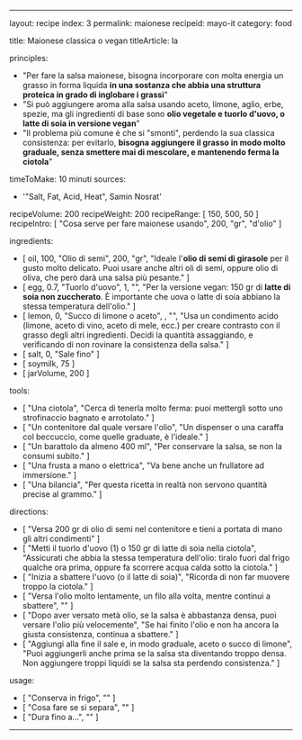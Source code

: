 ---

layout: recipe
index: 3
permalink: maionese
recipeid: mayo-it
category: food

title: Maionese classica o vegan
titleArticle: la

principles:
  - "Per fare la salsa maionese, bisogna incorporare con molta energia un grasso in forma liquida <strong>in una sostanza che abbia una struttura proteica in grado di inglobare i grassi</strong>"
  - "Si può aggiungere aroma alla salsa usando aceto, limone, aglio, erbe, spezie, ma gli ingredienti di base sono <strong>olio vegetale e tuorlo d'uovo, o latte di soia in versione vegan</strong>"
  - "Il problema più comune è che si \"smonti\", perdendo la sua classica consistenza: per evitarlo, <strong>bisogna aggiungere il grasso in modo molto graduale, senza smettere mai di mescolare, e mantenendo ferma la ciotola</strong>"

timeToMake: 10 minuti
sources:
  - '"Salt, Fat, Acid, Heat", Samin Nosrat'

recipeVolume: 200
recipeWeight: 200
recipeRange: [ 150, 500, 50 ]
recipeIntro: [ "Cosa serve per fare maionese usando", 200, "gr", "d'olio" ]

ingredients:
  - [ oil, 100, "Olio di semi", 200, "gr", "Ideale l'<strong>olio di semi di girasole</strong> per il gusto molto delicato. Puoi usare anche altri oli di semi, oppure olio di oliva, che però darà una salsa più pesante." ]
  - [ egg, 0.7, "Tuorlo d'uovo", 1, "", "Per la versione vegan: <span class='qtyspan'><span data-qty='soymilk'>150</span> gr</span> di <strong>latte di soia non zuccherato</strong>. È importante che uova o latte di soia abbiano la stessa temperatura dell'olio." ]
  - [ lemon, 0, "Succo di limone o aceto", , "", "Usa un condimento acido (limone, aceto di vino, aceto di mele, ecc.) per creare contrasto con il grasso degli altri ingredienti. Decidi la quantità assaggiando, e verificando di non rovinare la consistenza della salsa." ]
  - [ salt, 0, "Sale fino" ]
  - [ soymilk, 75 ]
  - [ jarVolume, 200 ]

tools:
  - [ "Una ciotola", "Cerca di tenerla molto ferma: puoi mettergli sotto uno strofinaccio bagnato e arrotolato." ]
  - [ "Un contenitore dal quale versare l'olio", "Un dispenser o una caraffa col beccuccio, come quelle graduate, è l'ideale." ]
  - [ "Un barattolo da almeno <span class='qtyspan'><span data-qty='jarVolume' data-prec='1'>400</span> ml</span>", "Per conservare la salsa, se non la consumi subito." ]
  - [ "Una frusta a mano o elettrica", "Va bene anche un frullatore ad immersione." ]
  - [ "Una bilancia", "Per questa ricetta in realtà non servono quantità precise al grammo." ]

directions:
  - [ "Versa <span class='qtyspan'><span data-qty='oil'>200</span> gr</span> di olio di semi nel contenitore e tieni a portata di mano gli altri condimenti" ]
  - [ "Metti il tuorlo d'uovo (<span class='qtyspan'><span data-qty='egg'>1</span></span>) o <span class='qtyspan'><span data-qty='soymilk'>150</span> gr</span> di latte di soia nella ciotola", "Assicurati che abbia la stessa temperatura dell'olio: tiralo fuori dal frigo qualche ora prima, oppure fa scorrere acqua calda sotto la ciotola." ]
  - [ "Inizia a sbattere l'uovo (o il latte di soia)", "Ricorda di non far muovere troppo la ciotola." ]
  - [ "Versa l'olio molto lentamente, un filo alla volta, mentre continui a sbattere", "" ]
  - [ "Dopo aver versato metà olio, se la salsa è abbastanza densa, puoi versare l'olio più velocemente", "Se hai finito l'olio e non ha ancora la giusta consistenza, continua a sbattere." ]
  - [ "Aggiungi alla fine il sale e, in modo graduale, aceto o succo di limone", "Puoi aggiungerli anche prima se la salsa sta diventando troppo densa. Non aggiungere troppi liquidi se la salsa sta perdendo consistenza." ]

usage:
  - [ "Conserva in frigo", "" ]
  - [ "Cosa fare se si separa", "" ]
  - [ "Dura fino a...", "" ]

---